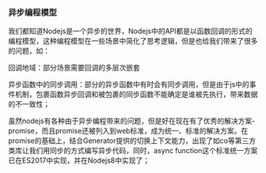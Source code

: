 ### 异步编程模型

我们都知道Nodejs是一个异步的世界，Nodejs中的API都是以函数回调的形式的编程模型，这种编程模型在一些场景中简化了思考逻辑，但是也给我们带来了很多的问题，如：

回调地域：部分场景需要回调的多层次嵌套

异步函数中的同步调用：部分的异步函数中有时会有同步调用，但是由于js中的事件机制，包裹函数异步回调和被包裹的同步函数不能确定是谁被先执行，带来数据的不一致性；

虽然nodejs有各种由于异步编程带来的问题，但是好在现在有了优秀的解决方案-promise，而且promise还被列入到web标准，成为统一、标准的解决方案。在promise的基础上，结合Generator提供的切换上下文能力，出现了如co等第三方类库让我们用同步的方式编写异步代码，同时，async function这个标准统一方案已在ES2017中实现，并在Nodejs8中实现了；